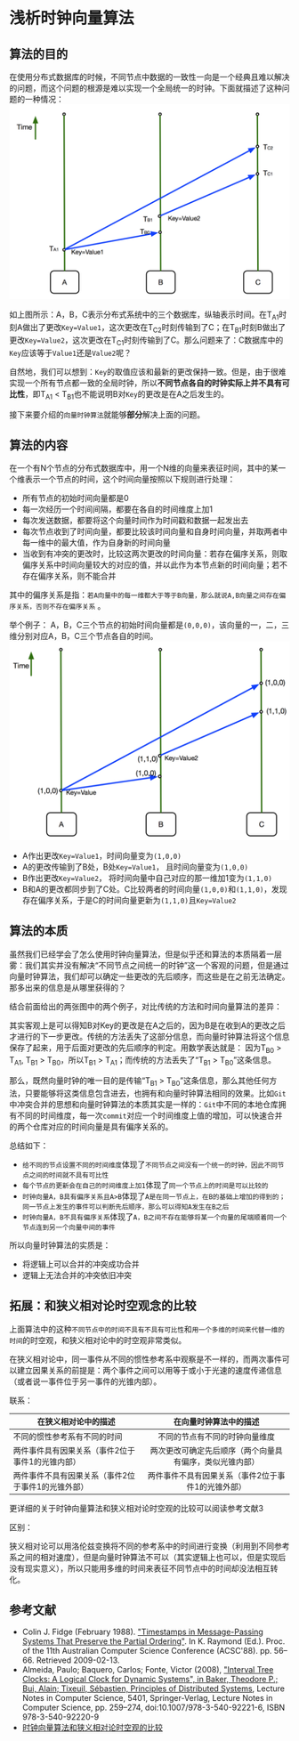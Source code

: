 # 浅析时钟向量算法
## 算法的目的

在使用分布式数据库的时候，不同节点中数据的一致性一向是一个经典且难以解决的问题，而这个问题的根源是难以实现一个全局统一的时钟。下面就描述了这种问题的一种情况：
![picture3](https://github.com/XuLei123456789/Vctor_clock/blob/master/picture3.png)

如上图所示：A，B，C表示分布式系统中的三个数据库，纵轴表示时间。在T<sub>A1</sub>时刻A做出了更改`Key=Value1`，这次更改在T<sub>C2</sub>时刻传输到了C；在T<sub>B1</sub>时刻B做出了更改`Key=Value2`，这次更改在T<sub>C1</sub>时刻传输到了C。那么问题来了：C数据库中的`Key`应该等于`Value1`还是`Value2`呢？

自然地，我们可以想到：`Key`的取值应该和最新的更改保持一致。但是，由于很难实现一个所有节点都一致的全局时钟，所以**不同节点各自的时钟实际上并不具有可比性**，即T<sub>A1</sub> < T<sub>B1</sub>也不能说明B对`Key`的更改是在A之后发生的。

接下来要介绍的`向量时钟算法`就能够**部分**解决上面的问题。

## 算法的内容
在一个有N个节点的分布式数据库中，用一个N维的向量来表征时间，其中的某一个维表示一个节点的时间，这个时间向量按照以下规则进行处理：

- 所有节点的初始时间向量都是0
- 每一次经历一个时间间隔，都要在各自的时间维度上加1
- 每次发送数据，都要将这个向量时间作为时间戳和数据一起发出去
- 每次节点收到了时间向量，都要比较该时间向量和自身时间向量，并取两者中每一维中的最大值，作为自身新的时间向量
- 当收到有冲突的更改时，比较这两次更改的时间向量：若存在偏序关系，则取偏序关系中时间向量较大的对应的值，并以此作为本节点新的时间向量；若不存在偏序关系，则不能合并

其中的偏序关系是指：`若A向量中的每一维都大于等于B向量，那么就说A,B向量之间存在偏序关系，否则不存在偏序关系` 。

举个例子：
A，B，C三个节点的初始时间向量都是`(0,0,0)`，该向量的一，二，三维分别对应A，B，C三个节点各自的时间。
![picture2](https://github.com/XuLei123456789/Vctor_clock/blob/master/picture2.png)

- A作出更改`Key=Value1`，时间向量变为`(1,0,0)`
- A的更改传输到了B处，B处`Key=Value1`， 且时间向量变为`(1,0,0)`
- B作出更改`Key=Value2`， 将时间向量中自己对应的那一维加1变为`(1,1,0)`
- B和A的更改都同步到了C处。C比较两者的时间向量`(1,0,0)`和`(1,1,0)`，发现存在偏序关系，于是C的时间向量更新为`(1,1,0)`且`Key=Value2`

## 算法的本质
虽然我们已经学会了怎么使用时钟向量算法，但是似乎还和算法的本质隔着一层雾：我们其实并没有解决“不同节点之间统一的时钟”这一个客观的问题，但是通过向量时钟算法，我们却可以确定一些更改的先后顺序，而这些是在之前无法确定。那多出来的信息是从哪里获得的？

结合前面给出的两张图中的两个例子，对比传统的方法和时间向量算法的差异：

其实客观上是可以得知B对Key的更改是在A之后的，因为B是在收到A的更改之后才进行的下一步更改。传统的方法丢失了这部分信息，而向量时钟算法将这个信息保存了起来，用于后面对更改的先后顺序的判定。用数学表达就是：
因为T<sub>B0</sub> > T<sub>A1</sub>, T<sub>B1</sub> > T<sub>B0</sub>，所以T<sub>B1</sub> > T<sub>A1</sub>；而传统的方法丢失了“T<sub>B1</sub> > T<sub>B0</sub>”这条信息。

那么，既然向量时钟的唯一目的是传输“T<sub>B1</sub> > T<sub>B0</sub>”这条信息，那么其他任何方法，只要能够将这类信息包含进去，也拥有和向量时钟算法相同的效果。比如`Git`中冲突合并的思想和向量时钟算法的本质其实是一样的：`Git`中不同的本地仓库拥有不同的时间维度，每一次`commit`对应一个时间维度上值的增加，可以快速合并的两个仓库对应的时间向量是具有偏序关系的。

总结如下：

- `给不同的节点设置不同的时间维度`体现了`不同节点之间没有一个统一的时钟，因此不同节点之间的时间就不具有可比性`
- `每个节点的更新会在自己的时间维度上加1`体现了`同一个节点上的时间是可以比较的`
- `时钟向量A，B具有偏序关系且A>B`体现了`A是在同一节点上，在B的基础上增加的得到的；同一节点上发生的事件可以判断先后顺序，那么可以得知A发生在B之后`
- `时钟向量A，B不具有偏序关系`体现了`A，B之间不存在能够将某一个向量的尾端顺着同一个节点连到另一个向量中间的事件`

所以向量时钟算法的实质是：

- 将逻辑上可以合并的冲突成功合并
- 逻辑上无法合并的冲突依旧冲突

## 拓展：和狭义相对论时空观念的比较
上面算法中的这种`不同节点中的时间不具有不具有可比性`和`用一个多维的时间来代替一维的时间`的时空观，和狭义相对论中的时空观非常类似。

在狭义相对论中，同一事件从不同的惯性参考系中观察是不一样的，而两次事件可以建立因果关系的前提是：两个事件之间可以用等于或小于光速的速度传递信息（或者说一事件位于另一事件的光锥内部）。

联系：

| 在狭义相对论中的描述 | 在向量时钟算法中的描述 |
| ------------- |:-------------:|
| 不同的惯性参考系有不同的时间 | 不同的节点有不同的时钟向量维度 |
| 两件事件具有因果关系（事件2位于事件1的光锥内部）| 两次更改可确定先后顺序（两个向量具有偏序，类似光锥内部） |
|两件事件不具有因果关系（事件2位于事件1的光锥外部） | 两件事件不具有因果关系（事件2位于事件1的光锥外部）|
更详细的关于时钟向量算法和狭义相对论时空观的比较可以阅读参考文献3


区别：

狭义相对论可以用洛伦兹变换将不同的参考系中的时间进行变换（利用到不同参考系之间的相对速度），但是向量时钟算法不可以（其实逻辑上也可以，但是实现后没有现实意义），所以只能用多维的时间来表征不同节点中的时间却没法相互转化。

## 参考文献
-  Colin J. Fidge (February 1988). ["Timestamps in Message-Passing Systems That Preserve the Partial Ordering"](http://zoo.cs.yale.edu/classes/cs426/2012/lab/bib/fidge88timestamps.pdf). In K. Raymond (Ed.). Proc. of the 11th Australian Computer Science Conference (ACSC'88). pp. 56–66. Retrieved 2009-02-13.
- Almeida, Paulo; Baquero, Carlos; Fonte, Victor (2008), ["Interval Tree Clocks: A Logical Clock for Dynamic Systems", in Baker, Theodore P.; Bui, Alain; Tixeuil, Sébastien, Principles of Distributed Systems](http://gsd.di.uminho.pt/members/cbm/ps/itc2008.pdf), Lecture Notes in Computer Science, 5401, Springer-Verlag, Lecture Notes in Computer Science, pp. 259–274, doi:10.1007/978-3-540-92221-6, ISBN 978-3-540-92220-9
- [时钟向量算法和狭义相对论时空观的比较](https://www.zhihu.com/question/30084741/answer/71115362)
